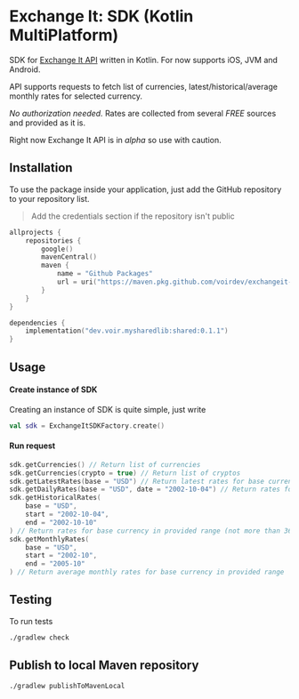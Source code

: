 # Exchange It: SDK (Kotlin MultiPlatform)

SDK for [Exchange It API](https://exchangeit.app/docs) written in Kotlin. For now supports iOS, JVM and Android.

API supports requests to fetch list of currencies, latest/historical/average monthly rates for selected
currency.

*No authorization needed.* Rates are collected from several *FREE* sources and provided as it is.

Right now Exchange It API is in *alpha* so use with caution.

## Installation

To use the package inside your application, just add the GitHub repository to your repository list.

> Add the credentials section if the repository isn't public

```kotlin
allprojects {
    repositories {
        google()
        mavenCentral()
        maven {
            name = "Github Packages"
            url = uri("https://maven.pkg.github.com/voirdev/exchangeit-kmm-sdk")
        }
    }
}

dependencies {
    implementation("dev.voir.mysharedlib:shared:0.1.1")
}
```

## Usage

#### Create instance of SDK

Creating an instance of SDK is quite simple, just write

```kotlin
val sdk = ExchangeItSDKFactory.create()
```

#### Run request

```kotlin
sdk.getCurrencies() // Return list of currencies
sdk.getCurrencies(crypto = true) // Return list of cryptos
sdk.getLatestRates(base = "USD") // Return latest rates for base currency code, additionally you can limit returned rates by codes parameter
sdk.getDailyRates(base = "USD", date = "2002-10-04") // Return rates for base currency on provided date
sdk.getHistoricalRates(
    base = "USD",
    start = "2002-10-04",
    end = "2002-10-10"
) // Return rates for base currency in provided range (not more than 365 days)
sdk.getMonthlyRates(
    base = "USD",
    start = "2002-10",
    end = "2005-10"
) // Return average monthly rates for base currency in provided range 
```

## Testing

To run tests

```bash
./gradlew check
```

## Publish to local Maven repository

```bash
./gradlew publishToMavenLocal
```